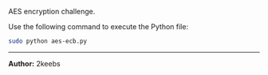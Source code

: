 AES encryption challenge.

Use the following command to execute the Python file:

```bash
sudo python aes-ecb.py
```

---
**Author:** 2keebs